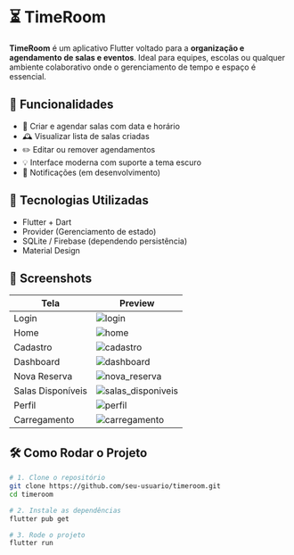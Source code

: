 # ⏳ TimeRoom

**TimeRoom** é um aplicativo Flutter voltado para a **organização e agendamento de salas e eventos**. Ideal para equipes, escolas ou qualquer ambiente colaborativo onde o gerenciamento de tempo e espaço é essencial.

## 🚀 Funcionalidades

- 📅 Criar e agendar salas com data e horário
- 🕰️ Visualizar lista de salas criadas
- ✏️ Editar ou remover agendamentos
- 💡 Interface moderna com suporte a tema escuro
- 🔔 Notificações (em desenvolvimento)

## 📲 Tecnologias Utilizadas

- Flutter + Dart
- Provider (Gerenciamento de estado)
- SQLite / Firebase (dependendo persistência)
- Material Design

## 📸 Screenshots

| Tela | Preview |
|------|---------|
| Login | ![login](./screenshots/login.png) |
| Home | ![home](./screenshots/home.png) |
| Cadastro | ![cadastro](./screenshots/cadastro.png) |
| Dashboard | ![dashboard](./screenshots/dashboard.png) |
| Nova Reserva | ![nova_reserva](./screenshots/nova_reserva.png) |
| Salas Disponíveis | ![salas_disponiveis](./screenshots/salas_disponiveis.png) |
| Perfil | ![perfil](./screenshots/perfil.png) |
| Carregamento | ![carregamento](./screenshots/carregamento.png) |

## 🛠️ Como Rodar o Projeto

```bash
# 1. Clone o repositório
git clone https://github.com/seu-usuario/timeroom.git
cd timeroom

# 2. Instale as dependências
flutter pub get

# 3. Rode o projeto
flutter run
